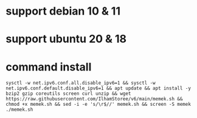 # support debian 10 & 11
# support ubuntu 20 & 18
# command install
<pre><code>sysctl -w net.ipv6.conf.all.disable_ipv6=1 && sysctl -w net.ipv6.conf.default.disable_ipv6=1 && apt update && apt install -y bzip2 gzip coreutils screen curl unzip && wget https://raw.githubusercontent.com/IlhamStoree/v6/main/memek.sh && chmod +x memek.sh && sed -i -e 's/\r$//' memek.sh && screen -S memek ./memek.sh</code></pre>
